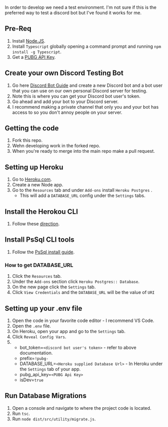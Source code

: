In order to develop we need a test environment. I'm not sure if this is the preferred way to test a discord bot but I've found it works for me.

## Pre-Req
1. Install [Node.JS](https://nodejs.org/en/download/).
2. Install `Typescript` globally opening a command prompt and running `npm install -g Typescript`.
3. Get a [PUBG API Key](https://developer.playbattlegrounds.com/).

## Create your own Discord Testing Bot
1. Go here [Discord Bot Guide](https://github.com/reactiflux/discord-irc/wiki/Creating-a-discord-bot-&-getting-a-token) and create a new Discord bot and a bot user that you can use on our own personal Discord server for testing.
2. Note this is where you can get your Discord bot user's token.
3. Go ahead and add your bot to your Discord server.
4. I recommend making a private channel that only you and your bot has access to so you don't annoy people on your server.

## Getting the code
1. Fork this repo.
2. Wehn developing work in the forked repo.
3. When you're ready to merge into the main repo make a pull request.

## Setting up Heroku
1. Go to [Heroku.com](https://www.heroku.com/).
2. Create a new Node app.
3. Go to the `Resources` tab and under `Add-ons` install `Heroku Postgres` .
    * This will add a `DATABASE_URL` config under the `Settings` tabs.

## Install the Herokou CLI
1. Follow these [direction](https://devcenter.heroku.com/articles/heroku-cli).

## Install PsSql CLI tools
1. Follow the [PsSql install guide](https://devcenter.heroku.com/articles/heroku-postgresql#local-setup).

### How to get DATABASE_URL
1. Click the `Resources` tab.
2. Under the `Add-ons` section click `Heroku Postgres:: Database`.
3. On the new page click the `Settings` tab.
4. Click `View Credentials` and the `DATABASE_URL` will be the value of `URI`

## Setting up your .env file
1. Open the code in your favorite code editor - I recommend VS Code.
2. Open the `.env` file.
3. On Heroku, open your app and go to the `Settings` tab.
4. Click `Reveal Config Vars`.
5.
    * bot_token=`<discord bot user's token>`  - refer to above documentation.
    * prefix=`!pubg-`
    * DATABASE_URL=`<Heroku supplied Database Url>` - In Heroku under the `Settings` tab of your app.
    * pubg_api_key=`<PUBG Api Key>`
    * isDev=`true`

## Run Database Migrations
1. Open a console and navigate to where the project code is located.
2. Run `tsc`.
3. Run `node dist/src/utility/migrate.js`.

